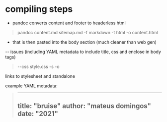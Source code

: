 # compiling steps


- pandoc converts content and footer to headerless html

> pandoc content.md sitemap.md -f markdown -t html -o content.html

- that is then pasted into the  body section (much cleaner than web gen)



-- issues (including YAML metadata to include title, css and enclose in body tags)


> --css style.css -s -o

links to stylesheet and standalone

example YAML metadata:

> ---
> title: "bruise"
> author: "mateus domingos"
> date: "2021"
> ---